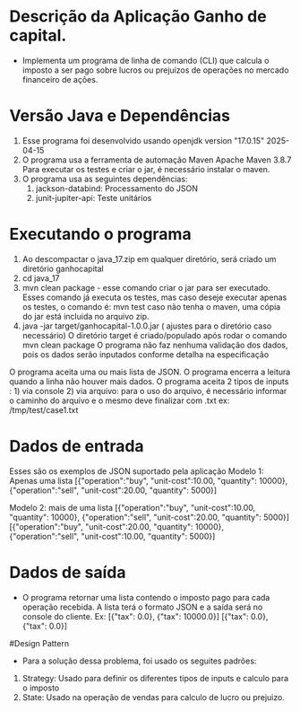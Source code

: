 # Descrição da Aplicação Ganho de capital.
- Implementa um programa de linha de comando (CLI) que calcula o imposto a
ser pago sobre lucros ou prejuízos de operações no mercado financeiro de ações.

# Versão Java e Dependências
1) Esse programa foi desenvolvido usando openjdk version "17.0.15" 2025-04-15
2) O programa usa a ferramenta de automação Maven  Apache Maven 3.8.7
   Para executar os testes e criar o jar, é necessário instalar o maven.
3) O programa usa as seguintes dependências:
	1) jackson-databind: Processamento do JSON
	2) junit-jupiter-api: Teste unitários


# Executando o programa
1) Ao descompactar o java_17.zip em qualquer diretório, será criado um diretório ganhocapital 
2) cd java_17
3) mvn clean package - esse comando criar o jar para ser executado.
   Esses comando já executa os testes, mas caso deseje executar apenas os testes, 
   o comando é: mvn test
   caso não tenha o maven, uma cópia do jar está incluida no arquivo zip.
4) java -jar target/ganhocapital-1.0.0.jar ( ajustes para o diretório caso necessário)
O diretório target é criado/populado após rodar o comando mvn clean package
O programa não faz nenhuma validação dos dados, pois os dados serão inputados conforme detalha na especificação

O programa aceita uma ou mais lista de JSON.
O programa encerra a leitura quando a linha não houver mais dados.
O programa aceita 2 tipos de inputs :
	1) via console 
	2) via arquivo: para o uso do arquivo, é necessário informar o caminho
	do arquivo e o mesmo deve finalizar com .txt
	ex: /tmp/test/case1.txt

# Dados de entrada	
Esses são os exemplos de JSON suportado pela aplicação
Modelo 1: Apenas uma lista
[{"operation":"buy", "unit-cost":10.00, "quantity": 10000},
{"operation":"sell", "unit-cost":20.00, "quantity": 5000}]

Modelo 2: mais de uma lista
[{"operation":"buy", "unit-cost":10.00, "quantity": 10000},
{"operation":"sell", "unit-cost":20.00, "quantity": 5000}]
[{"operation":"buy", "unit-cost":20.00, "quantity": 10000},
{"operation":"sell", "unit-cost":10.00, "quantity": 5000}]

# Dados de saída
- O programa retornar uma lista contendo o imposto pago para cada operação recebida. 
A lista terá o formato JSON e a saída será no console do cliente.
Ex:
[{"tax": 0.0}, {"tax": 10000.0}]
[{"tax": 0.0}, {"tax": 0.0}]

#Design Pattern
- Para a solução dessa problema, foi usado os seguites padrões:
1) Strategy: Usado para definir os diferentes tipos de inputs e calculo para o imposto
2) State: Usado na operação de vendas para calculo de lucro ou prejuizo.